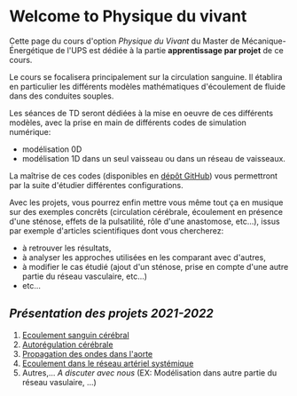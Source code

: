 # Welcome to Physique du vivant

Cette page du cours d'option _Physique du Vivant_ du Master de Mécanique-Énergétique de l'UPS
est dédiée à la partie **apprentissage par projet** de ce cours.

Le cours se focalisera principalement sur la circulation sanguine.
Il établira en particulier les différents modèles mathématiques d'écoulement de
fluide dans des conduites souples.

Les séances de TD seront dédiées à la mise en oeuvre de ces différents modèles,
avec la prise en main de différents codes de simulation numérique:
- modélisation 0D
- modélisation 1D
dans un seul vaisseau ou dans un réseau de vaisseaux.

La maîtrise de ces codes (disponibles en [dépôt GitHub](https://github.com/PattyPat31/Mecanique-du-vivant))
vous permettront par la suite d'étudier différentes configurations.

Avec les projets, vous pourrez enfin mettre vous même tout ça en musique sur
des exemples concrêts (circulation cérébrale, écoulement en présence d'une sténose, 
effets de la pulsatilité, rôle d'une anastomose, etc...), issus par exemple d'articles 
scientifiques dont vous chercherez:
- à retrouver les résultats,
- à analyser les approches utilisées en les comparant avec d'autres,
- à modifier le cas étudié (ajout d'un sténose, prise en compte d'une autre partie du réseau vasculaire, etc...)
- etc...

## _Présentation des projets 2021-2022_

1. [Ecoulement sanguin cérébral](projet_cbf.md)
2. [Autorégulation cérébrale](projet_autoregulation.md)
3. [Propagation des ondes dans l'aorte](projet_aorte.md)
4. [Ecoulement dans le réseau artériel systémique](projet_reseau_arteriel.md)
5. Autres,... _A discuter avec nous_ (EX: Modélisation dans autre partie du réseau vasulaire, ...)
